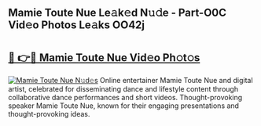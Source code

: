 ## Mamie Toute Nue Le𝚊k𝚎d N𝚞𝚍e - Part-O0C Vid𝚎o Photos Le𝚊ks OO42j

# <h2><a href="http://fb4yau.evod.top/?m=Mamie+Toute+Nue">🔗 👉🔴 Mamie Toute Nue Vid𝚎o Ph𝚘t𝚘s</a></h2>

[![Mamie Toute Nue N𝚞d𝚎s](https://i.imgur.com/8V9OHl7.gif)](http://fb4yau.evod.top/?m=Mamie+Toute+Nue)
Online entertainer Mamie Toute Nue and digital artist, celebrated for disseminating dance and lifestyle content through collaborative dance performances and short videos. Thought-provoking speaker Mamie Toute Nue, known for their engaging presentations and thought-provoking ideas. 
